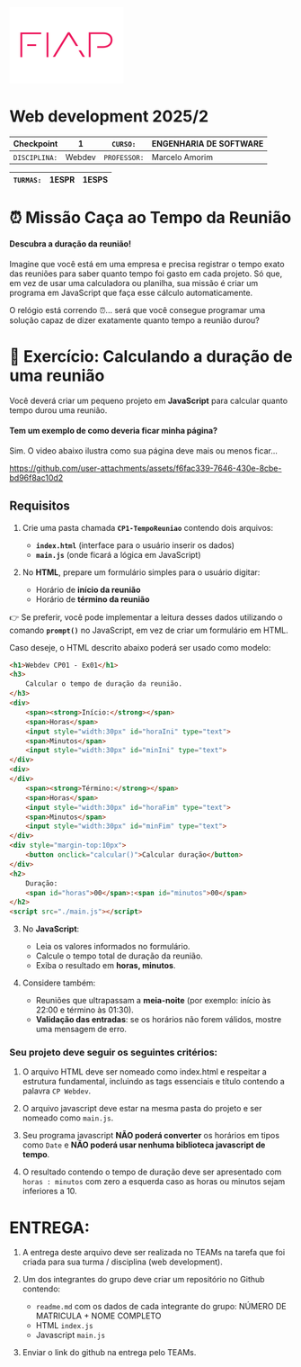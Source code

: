 ![](./fiap.png)

# Web development 2025/2

| Checkpoint        | 1      | ```CURSO:```     | ENGENHARIA DE SOFTWARE |
| ----------------- | ------ | ---------------- | ---------------------- |
| ```DISCIPLINA:``` | Webdev | ```PROFESSOR:``` | Marcelo Amorim         |


| ```TURMAS:``` | 1ESPR | 1ESPS |  
| - | - | - |


# ⏰ Missão Caça ao Tempo da Reunião 
#### Descubra a duração da reunião!

Imagine que você está em uma empresa e precisa registrar o tempo exato das reuniões para saber quanto tempo foi gasto em cada projeto. Só que, em vez de usar uma calculadora ou planilha, sua missão é criar um programa em JavaScript que faça esse cálculo automaticamente. 

O relógio está correndo ⏰... será que você consegue programar uma solução capaz de dizer exatamente quanto tempo a reunião durou?


# 📌 Exercício: Calculando a duração de uma reunião  

Você deverá criar um pequeno projeto em **JavaScript** para calcular quanto tempo durou uma reunião.  


#### Tem um exemplo de como deveria ficar minha página?

Sim. O video abaixo ilustra como sua página deve mais ou menos ficar...

https://github.com/user-attachments/assets/f6fac339-7646-430e-8cbe-bd96f8ac10d2

## Requisitos  

1. Crie uma pasta chamada **`CP1-TempoReuniao`** contendo dois arquivos:  
   - **`index.html`** (interface para o usuário inserir os dados)  
   - **`main.js`** (onde ficará a lógica em JavaScript)  

2. No **HTML**, prepare um formulário simples para o usuário digitar:  
   - Horário de **início da reunião**  
   - Horário de **término da reunião**  

👉 Se preferir, você pode implementar a leitura desses dados utilizando o comando **`prompt()`** no JavaScript, em vez de criar um formulário em HTML.  

Caso deseje, o HTML descrito abaixo poderá ser usado como modelo:

~~~html
<h1>Webdev CP01 - Ex01</h1>
<h3>
    Calcular o tempo de duração da reunião.
</h3>
<div>
    <span><strong>Início:</strong></span>
    <span>Horas</span>
    <input style="width:30px" id="horaIni" type="text">
    <span>Minutos</span>
    <input style="width:30px" id="minIni" type="text">
</div>
<div>
</div>
    <span><strong>Término:</strong></span>
    <span>Horas</span>
    <input style="width:30px" id="horaFim" type="text">
    <span>Minutos</span>
    <input style="width:30px" id="minFim" type="text">
</div>
<div style="margin-top:10px">
    <button onclick="calcular()">Calcular duração</button>
</div>
<h2>
    Duração: 
    <span id="horas">00</span>:<span id="minutos">00</span>
</h2>
<script src="./main.js"></script>
~~~

3. No **JavaScript**:  
   - Leia os valores informados no formulário.  
   - Calcule o tempo total de duração da reunião.  
   - Exiba o resultado em **horas, minutos**.  

4. Considere também:  
   - Reuniões que ultrapassam a **meia-noite** (por exemplo: início às 22:00 e término às 01:30).  
   - **Validação das entradas**: se os horários não forem válidos, mostre uma mensagem de erro.  


### Seu projeto deve seguir os seguintes critérios:

1. O arquivo HTML deve ser nomeado como index.html e respeitar a estrutura fundamental, incluindo as tags essenciais e título contendo a palavra ```CP Webdev```.

2. O arquivo javascript deve estar na mesma pasta do projeto e ser nomeado como ```main.js```.

3. Seu programa javascript **NÃO poderá converter** os horários em tipos como ```Date``` e **NÃO poderá usar nenhuma biblioteca javascript de tempo**.
4. O resultado contendo o tempo de duração deve ser apresentado com ```horas : minutos``` com zero a esquerda caso as horas ou minutos sejam inferiores a 10.
   

# ENTREGA: 

1. A entrega deste arquivo deve ser realizada no TEAMs na tarefa que foi criada para sua turma / disciplina (web development).

2. Um dos integrantes do grupo deve criar um repositório no Github contendo:
    - `readme.md` com os dados de cada integrante do grupo: NÚMERO DE MATRICULA + NOME COMPLETO
    - HTML `index.js`
    - Javascript `main.js`

3. Enviar o link do github na entrega pelo TEAMs.    

